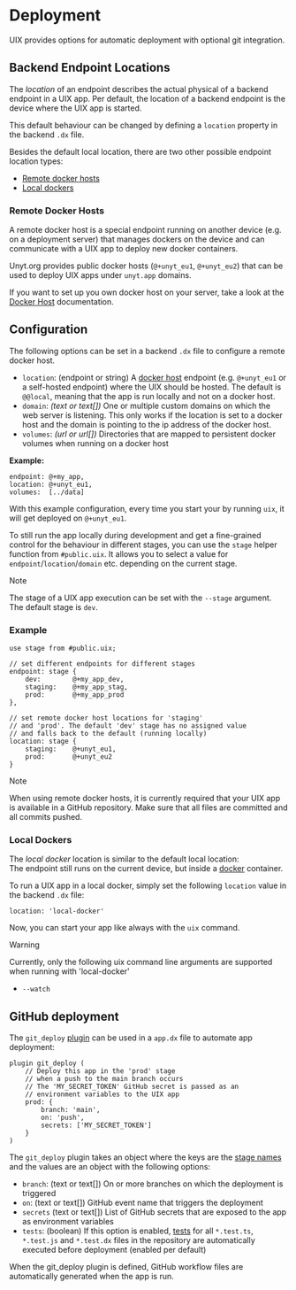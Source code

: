# Deployment
UIX provides options for automatic deployment with optional git integration.

## Backend Endpoint Locations

The *location* of an endpoint describes the actual physical of a backend endpoint in a UIX app.
Per default, the location of a backend endpoint is the device where the UIX app is started.

This default behaviour can be changed by defining a `location` property in the backend `.dx` file.

Besides the default local location, 
there are two other possible endpoint location types:
 * [Remote docker hosts](#remote-docker-hosts)
 * [Local dockers](#local-dockers)

### Remote Docker Hosts

A remote docker host is a special endpoint running on another device (e.g. on a deployment server) that manages
dockers on the device and can communicate with a UIX app to deploy new docker containers.

Unyt.org provides public docker hosts (`@+unyt_eu1`, `@+unyt_eu2`) that can be used to deploy UIX apps under `unyt.app` domains.

If you want to set up you own docker host on your server, take a look at the [Docker Host](https://github.com/unyt-org/docker-host/) documentation.

## Configuration

The following options can be set in a backend `.dx` file to configure a remote docker host.

* `location`: (endpoint or string) A [docker host](https://github.com/unyt-org/docker-host/) endpoint (e.g. `@+unyt_eu1` or a self-hosted endpoint) where the UIX should be hosted. The default is `@@local`, meaning that the app is run locally and not on a docker host.
* `domain`: *(text or text[])* One or multiple custom domains on which the web server is listening. This only works if the location is set to a docker host and the domain is pointing to the ip address of the docker host.
* `volumes`: *(url or url[])* Directories that are mapped to persistent docker volumes when running on a docker host

**Example:**

```datex
endpoint: @+my_app,
location: @+unyt_eu1,
volumes:  [../data]
```

With this example configuration, every time you start your by running `uix`,
it will get deployed on `@+unyt_eu1`.

To still run the app locally during development and
get a fine-grained control for the behaviour in different stages,
you can use the `stage` helper function from `#public.uix`.
It allows you to select a value for `endpoint`/`location`/`domain` etc.
depending on the current stage.

> [!NOTE]
> The stage of a UIX app execution can be set with the `--stage` argument.
> The default stage is `dev`.

### Example
```datex
use stage from #public.uix;

// set different endpoints for different stages
endpoint: stage {
    dev:        @+my_app_dev,
    staging:    @+my_app_stag,
    prod:       @+my_app_prod
},

// set remote docker host locations for 'staging'
// and 'prod'. The default 'dev' stage has no assigned value 
// and falls back to the default (running locally)
location: stage {
    staging:    @+unyt_eu1,
    prod:       @+unyt_eu2
}
```

> [!NOTE]
> When using remote docker hosts, it is currently required that
> your UIX app is available in a GitHub repository. Make sure
> that all files are committed and all commits pushed.

### Local Dockers

The *local docker* location is similar to the default local location:<br>
The endpoint still runs on the current device, but inside a [docker](https://www.docker.com/) container.

To run a UIX app in a local docker, simply set the following `location` value in the backend `.dx` file:
```
location: 'local-docker'
```

Now, you can start your app like always with the `uix` command.

> [!WARNING]
> Currently, only the following uix command line arguments are supported when running with 'local-docker'
> * `--watch`


## GitHub deployment

The `git_deploy` [plugin](./13%20Plugins.md) can be used in a `app.dx` file to automate app deployment:

```datex
plugin git_deploy (
    // Deploy this app in the 'prod' stage
    // when a push to the main branch occurs
    // The 'MY_SECRET_TOKEN' GitHub secret is passed as an
    // environment variables to the UIX app
    prod: {
        branch: 'main',
        on: 'push',
        secrets: ['MY_SECRET_TOKEN']
    }
)
```


The `git_deploy` plugin takes an object where the keys are the [stage names](#app-deployment-stages) and the values are an object with the following options:

* `branch`: (text or text[]) On or more branches on which the deployment is triggered
* `on`: (text or text[]) GitHub event name that triggers the deployment
* `secrets` (text or text[]) List of GitHub secrets that are exposed to the app as environment variables
* `tests`: (boolean) If this option is enabled, [tests](https://github.com/unyt-org/unyt-tests/) for all `*.test.ts`, `*.test.js` and `*.test.dx`
    files in the repository are automatically executed before deployment (enabled per default)

When the git_deploy plugin is defined, GitHub workflow files are automatically generated when the app is run.

